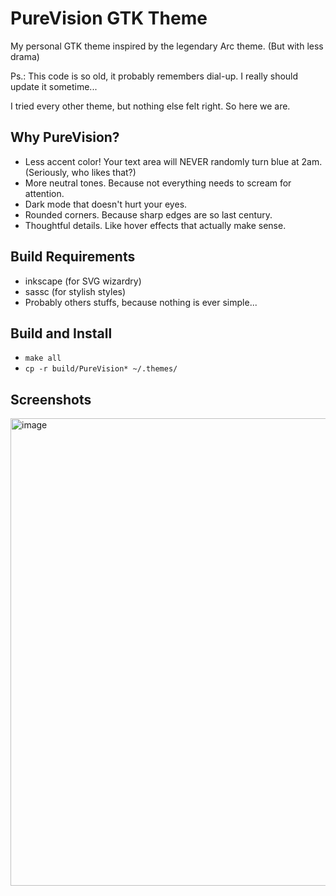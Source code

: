 # PureVision GTK Theme

My personal GTK theme inspired by the legendary Arc theme. (But with less drama)

Ps.: This code is so old, it probably remembers dial-up. I really should update it sometime...

I tried every other theme, but nothing else felt right. So here we are.

## Why PureVision?
- Less accent color! Your text area will NEVER randomly turn blue at 2am. (Seriously, who likes that?)
- More neutral tones. Because not everything needs to scream for attention.
- Dark mode that doesn't hurt your eyes.
- Rounded corners. Because sharp edges are so last century.
- Thoughtful details. Like hover effects that actually make sense.


## Build Requirements
- inkscape (for SVG wizardry)
- sassc (for stylish styles)
- Probably others stuffs, because nothing is ever simple...

## Build and Install
- `make all` 
- `cp -r build/PureVision* ~/.themes/`


## Screenshots
<img width="1289" height="748" alt="image" src="https://github.com/user-attachments/assets/27a9e465-eb9d-4fbd-8404-b96943eaadf3" />
